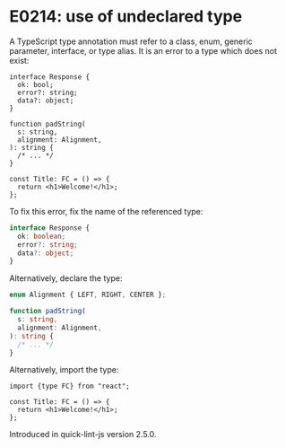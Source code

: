 # E0214: use of undeclared type

A TypeScript type annotation must refer to a class, enum, generic parameter,
interface, or type alias. It is an error to a type which does not exist:

```typescript-jsx
interface Response {
  ok: bool;
  error?: string;
  data?: object;
}

function padString(
  s: string,
  alignment: Alignment,
): string {
  /* ... */
}

const Title: FC = () => {
  return <h1>Welcome!</h1>;
};
```

To fix this error, fix the name of the referenced type:

```typescript
interface Response {
  ok: boolean;
  error?: string;
  data?: object;
}
```

Alternatively, declare the type:

```typescript
enum Alignment { LEFT, RIGHT, CENTER };

function padString(
  s: string,
  alignment: Alignment,
): string {
  /* ... */
}
```


Alternatively, import the type:

```typescript-jsx
import {type FC} from "react";

const Title: FC = () => {
  return <h1>Welcome!</h1>;
};
```

Introduced in quick-lint-js version 2.5.0.
